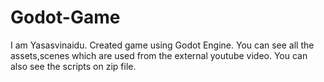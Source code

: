 # Godot-Game
I am Yasasvinaidu.
Created game using Godot Engine.
You can see all the assets,scenes which are used from the external youtube video.
You can also see the scripts on zip file.
